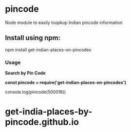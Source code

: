 <h1>pincode</h1>
<p>Node module to easily loopkup Indian pincode information</p>
<h2>Install using npm:</h2>
  npm install get-indian-places-on-pincodes

  <h3>Usage</h3>
  <b>Search by Pin Code</b> <br>
   <p><b> const pincode  = require('get-indian-places-on-pincodes') </b> </p>
    <p>console.log(pincode(500018)) </p>

# get-india-places-by-pincode.github.io
